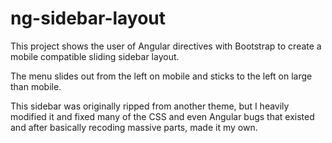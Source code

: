 # ng-sidebar-layout

This project shows the user of Angular directives with Bootstrap to create a mobile compatible sliding sidebar layout.

The menu slides out from the left on mobile and sticks to the left on large than mobile.

This sidebar was originally ripped from another theme, but I heavily modified it and fixed many of the CSS and even Angular bugs that existed and after basically recoding massive parts, made it my own.
